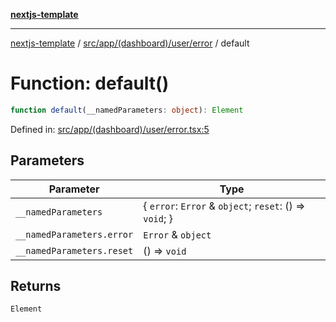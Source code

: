 [**nextjs-template**](README.md)

---

[nextjs-template](README.md) / [src/app/(dashboard)/user/error](<src.app.(dashboard).user.error.md>) / default

# Function: default()

```ts
function default(__namedParameters: object): Element
```

Defined in: [src/app/(dashboard)/user/error.tsx:5](<https://github.com/Its-Satyajit/nextjs-template/blob/c8d81b09293d759cbf04e9bc7e542cc7d90740e6/src/app/(dashboard)/user/error.tsx#L5>)

## Parameters

| Parameter                 | Type                                                      |
| ------------------------- | --------------------------------------------------------- |
| `__namedParameters`       | \{ `error`: `Error` & `object`; `reset`: () => `void`; \} |
| `__namedParameters.error` | `Error` & `object`                                        |
| `__namedParameters.reset` | () => `void`                                              |

## Returns

`Element`
